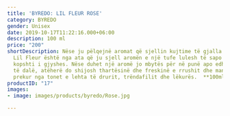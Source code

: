 ```yaml
---
title: 'BYREDO: LIL FLEUR ROSE'
category: BYREDO
gender: Unisex
date: 2019-10-17T11:22:16.000+06:00
description: 100 ml
price: "200"
shortDescription: Nëse ju pëlqejnë aromat që sjellin kujtime të gjalla atëherë koleksioni
  Lil Fleur është nga ata që ju sjell aromën e një tufe lulesh të sapo mbledhur nga
  kopshti i gjyshes. Nëse duhet një aromë jo mbytës për në punë apo edhe thjesht për
  të dalë, atëherë do shijosh thartësinë dhe freskinë e rrushit dhe mandarinës të
  prekur nga tonet e lehta të drurit, trëndafilit dhe lëkurës.  **100ml-EDP-UNISEX**
productID: "17"
images:
- image: images/products/byredo/Rose.jpg

---
```

